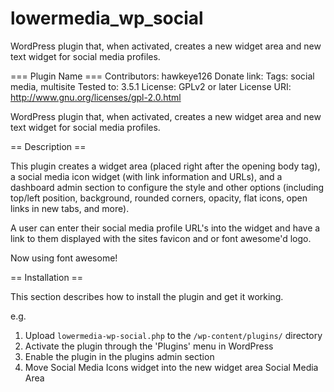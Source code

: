 lowermedia_wp_social
====================

WordPress plugin that, when activated, creates a new widget area and new text widget for social media profiles.

=== Plugin Name ===
Contributors: hawkeye126
Donate link: 
Tags: social media, multisite
Tested to: 3.5.1
License: GPLv2 or later
License URI: http://www.gnu.org/licenses/gpl-2.0.html

WordPress plugin that, when activated, creates a new widget area and new text widget for social media profiles.

== Description ==

This plugin creates a widget area (placed right after the opening body tag), a social media icon widget (with link information and URLs), and a dashboard admin section to configure the style and other options (including top/left position, background, rounded corners, opacity, flat icons, open links in new tabs, and more).

A user can enter their social media profile URL's into the widget and have a link to them displayed with the sites favicon and or font awesome'd logo.

Now using font awesome!


== Installation ==

This section describes how to install the plugin and get it working.

e.g.

1. Upload `lowermedia-wp-social.php` to the `/wp-content/plugins/` directory
2. Activate the plugin through the 'Plugins' menu in WordPress
3. Enable the plugin in the plugins admin section
4. Move Social Media Icons widget into the new widget area Social Media Area